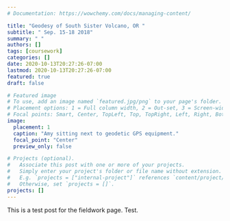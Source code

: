 ```yaml
---
# Documentation: https://wowchemy.com/docs/managing-content/

title: "Geodesy of South Sister Volcano, OR "
subtitle: " Sep. 15-18 2018"
summary: " "
authors: []
tags: [coursework]
categories: []
date: 2020-10-13T20:27:26-07:00
lastmod: 2020-10-13T20:27:26-07:00
featured: true
draft: false

# Featured image
# To use, add an image named `featured.jpg/png` to your page's folder.
# Placement options: 1 = Full column width, 2 = Out-set, 3 = Screen-width
# Focal points: Smart, Center, TopLeft, Top, TopRight, Left, Right, BottomLeft, Bottom, BottomRight.
image:
  placement: 1
  caption: "Amy sitting next to geodetic GPS equipment."
  focal_point: "Center"
  preview_only: false

# Projects (optional).
#   Associate this post with one or more of your projects.
#   Simply enter your project's folder or file name without extension.
#   E.g. `projects = ["internal-project"]` references `content/project/deep-learning/index.md`.
#   Otherwise, set `projects = []`.
projects: []
---
```

This is a test post for the fieldwork page. Test.
